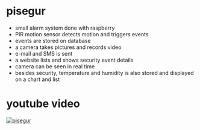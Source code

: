 # pisegur

- small alarm system done with raspberry
- PIR motion sensor detects motion and triggers events
- events are stored on database
- a camera takes pictures and records video
- e-mail and SMS is sent
- a website lists and shows security event details
- camera can be seen in real time
- besides security, temperature and humidity is also stored and displayed on a chart and list

# youtube video

[![pisegur](https://img.youtube.com/vi/zX2KEqTHs7s/0.jpg)](https://www.youtube.com/watch?v=zX2KEqTHs7s)
